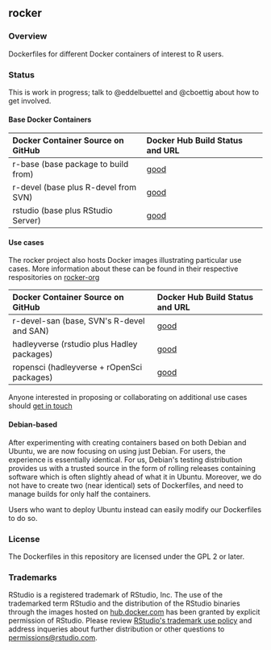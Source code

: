 ## rocker

### Overview 

Dockerfiles for different Docker containers of interest to R users.

### Status 

This is work in progress; talk to @eddelbuettel and @cboettig about how to get involved.

#### Base Docker Containers 

| Docker Container Source on GitHub             | Docker Hub Build Status and URL
| :---------------------------------------      | :-----------------------------------------
| r-base (base package to build from)           | [good](https://registry.hub.docker.com/repos/rocker/r-base/)
| r-devel (base plus R-devel from SVN)          | [good](https://registry.hub.docker.com/repos/rocker/r-devel/)
| rstudio (base plus RStudio Server)            | [good](https://registry.hub.docker.com/repos/rocker/rstudio/)


#### Use cases 

The rocker project also hosts Docker images illustrating particular use cases. More information
about these can be found in their respective respositories on [rocker-org](https://github.com/rocker-org)

| Docker Container Source on GitHub             | Docker Hub Build Status and URL
| :---------------------------------------      | :-----------------------------------------
| r-devel-san (base, SVN's R-devel and SAN)     | [good](https://registry.hub.docker.com/repos/rocker/r-devel-san/)
| hadleyverse (rstudio plus Hadley packages)    | [good](https://registry.hub.docker.com/repos/rocker/hadleyverse/)
| ropensci (hadleyverse + rOpenSci packages)    | [good](https://registry.hub.docker.com/repos/rocker/ropensci/)

Anyone interested in proposing or collaborating on additional use cases should [get in touch](http://github.com/rocker-org/rocker/issues)

#### Debian-based

After experimenting with creating containers based on both Debian and Ubuntu,
we are now focusing on using just Debian. For users, the experience is
essentially identical. For us, Debian's testing distribution provides us with
a trusted source in the form of rolling releases containing software which is
often slightly ahead of what it in Ubuntu. Moreover, we do not have to create
two (near identical) sets of Dockerfiles, and need to manage builds for only
half the containers.

Users who want to deploy Ubuntu instead can easily modify our Dockerfiles to
do so.

### License 

The Dockerfiles in this repository are licensed under the GPL 2 or later.

### Trademarks 

RStudio is a registered trademark of RStudio, Inc.  The use
of the trademarked term RStudio and the distribution
of the RStudio binaries through the images hosted on
[hub.docker.com](https://registry.hub.docker.com/) has been granted
by explicit permission of RStudio.  Please review [RStudio's
trademark use policy](http://www.rstudio.com/about/trademark/) and
address inqueries about further distribution or other questions to
[permissions@rstudio.com](emailto:permissions@rstudio.com).


